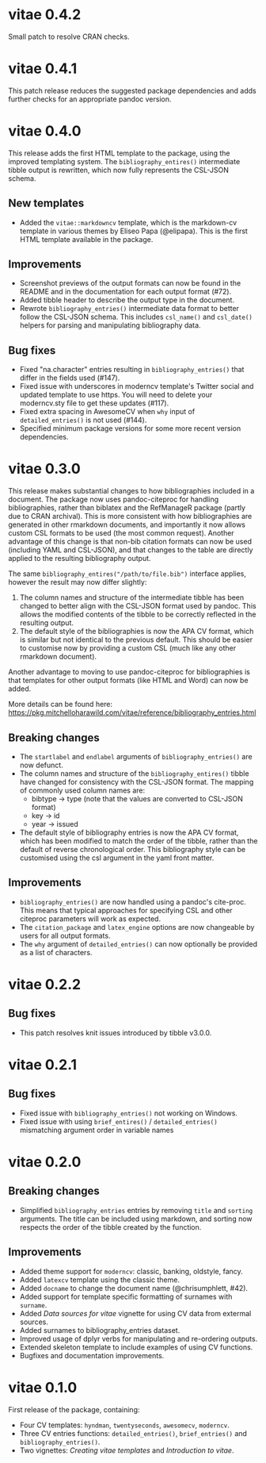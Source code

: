 # vitae 0.4.2

Small patch to resolve CRAN checks.

# vitae 0.4.1

This patch release reduces the suggested package dependencies and adds further
checks for an appropriate pandoc version.

# vitae 0.4.0

This release adds the first HTML template to the package, using the improved
templating system. The `bibliography_entires()` intermediate tibble output is
rewritten, which now fully represents the CSL-JSON schema.

## New templates

* Added the `vitae::markdowncv` template, which is the markdown-cv template in
  various themes by Eliseo Papa (@elipapa). This is the first HTML template 
  available in the package.

## Improvements

* Screenshot previews of the output formats can now be found in the README and 
  in the documentation for each output format (#72).
* Added tibble header to describe the output type in the document.
* Rewrote `bibliography_entries()` intermediate data format to better follow
  the CSL-JSON schema. This includes `csl_name()` and `csl_date()` helpers for
  parsing and manipulating bibliography data.

## Bug fixes

* Fixed "na.character" entries resulting in `bibliography_entries()` that differ
  in the fields used (#147).
* Fixed issue with underscores in moderncv template's Twitter social and updated
  template to use https. You will need to delete your moderncv.sty file to get
  these updates (#117).
* Fixed extra spacing in AwesomeCV when `why` input of `detailed_entries()` is 
  not used (#144).
* Specified minimum package versions for some more recent version dependencies.

# vitae 0.3.0

This release makes substantial changes to how bibliographies included in a
document. The package now uses pandoc-citeproc for handling bibliographies, 
rather than biblatex and the RefManageR package (partly due to CRAN archival).
This is more consistent with how bibliographies are generated in other rmarkdown
documents, and importantly it now allows custom CSL formats to be used (the most
common request). Another advantage of this change is that non-bib citation 
formats can now be used (including YAML and CSL-JSON), and that changes to the 
table are directly applied to the resulting bibliography output.

The same `bibliography_entires("/path/to/file.bib")` interface 
applies, however the result may now differ slightly:
1. The column names and structure of the intermediate tibble has been changed to
   better align with the CSL-JSON format used by pandoc. This allows the 
   modified contents of the tibble to be correctly reflected in the resulting 
   output.
2. The default style of the bibliographies is now the APA CV format, which is 
   similar but not identical to the previous default. This should be easier
   to customise now by providing a custom CSL (much like any other rmarkdown
   document).

Another advantage to moving to use pandoc-citeproc for bibliographies is that
templates for other output formats (like HTML and Word) can now be added.

More details can be found here: https://pkg.mitchelloharawild.com/vitae/reference/bibliography_entries.html

## Breaking changes

* The `startlabel` and `endlabel` arguments of `bibliography_entries()` are now
  defunct.
* The column names and structure of the `bibliography_entires()` tibble have
  changed for consistency with the CSL-JSON format. The mapping of commonly used
  column names are:
  - bibtype -> type (note that the values are converted to CSL-JSON format)
  - key -> id
  - year -> issued
* The default style of bibliography entries is now the APA CV format, which has
  been modified to match the order of the tibble, rather than the default of
  reverse chronological order. This bibliography style can be customised using 
  the csl argument in the yaml front matter.
  
## Improvements

* `bibliography_entries()` are now handled using a pandoc's cite-proc. This
  means that typical approaches for specifying CSL and other citeproc parameters
  will work as expected.
* The `citation_package` and `latex_engine` options are now changeable by users 
  for all output formats.
* The `why` argument of `detailed_entries()` can now optionally be provided as a
  list of characters.

# vitae 0.2.2

## Bug fixes

* This patch resolves knit issues introduced by tibble v3.0.0.

# vitae 0.2.1

## Bug fixes

* Fixed issue with `bibliography_entries()` not working on Windows.
* Fixed issue with using `brief_entires()` / `detailed_entries()` mismatching 
  argument order in variable names

# vitae 0.2.0

## Breaking changes

* Simplified `bibliography_entries` entries by removing `title` and `sorting`
  arguments. The title can be included using markdown, and sorting now respects
  the order of the tibble created by the function.

## Improvements

* Added theme support for `moderncv`: classic, banking, oldstyle, fancy.
* Added `latexcv` template using the classic theme.
* Added `docname` to change the document name (@chrisumphlett, #42).
* Added support for template specific formatting of surnames with `surname`.
* Added *Data sources for vitae* vignette for using CV data from extermal sources.
* Added surnames to bibliography_entries dataset.
* Improved usage of dplyr verbs for manipulating and re-ordering outputs.
* Extended skeleton template to include examples of using CV functions.
* Bugfixes and documentation improvements.

# vitae 0.1.0

First release of the package, containing:
* Four CV templates: `hyndman`, `twentyseconds`, `awesomecv`, `moderncv`.
* Three CV entries functions: `detailed_entries()`, `brief_entries()` and
  `bibliography_entries()`.
* Two vignettes: *Creating vitae templates* and *Introduction to vitae*.
